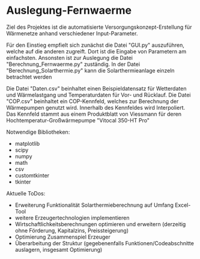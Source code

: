 # Auslegung-Fernwaerme

Ziel des Projektes ist die automatisierte Versorgungskonzept-Erstellung für Wärmenetze anhand verschiedener Input-Parameter.

Für den Einstieg empfielt sich zunächst die Datei "GUI.py" auszuführen, welche auf die anderen zugreift. Dort ist die Eingabe von Parametern am einfachsten. 
Ansonsten ist zur Auslegung die Datei "Berechnung_Fernwaerme.py" zuständig. 
In der Datei "Berechnung_Solarthermie.py" kann die Solarthermieanlage einzeln betrachtet werden

Die Datei "Daten.csv" beinhaltet einen Beispieldatensatz für Wetterdaten und Wärmelastgang und Temperaturdaten für Vor- und Rücklauf.
Die Datei "COP.csv" beinhaltet ein COP-Kennfeld, welches zur Berechnung der Wärmepumpen genutzt wird. Innerhalb des Kennfeldes wird Interpoliert. Das Kennfeld stammt aus einem Produktblatt von Viessmann für deren Hochtemperatur-Großwärmepumpe "Vitocal 350-HT Pro"

Notwendige Bibliotheken:
- matplotlib
- scipy
- numpy
- math
- csv
- customtkinter
- tkinter

Aktuelle ToDos:
- Erweiterung Funktionalität Solarthermieberechnung auf Umfang Excel-Tool
- weitere Erzeugertechnologien implementieren
- Wirtschaftlichkeitsberechnungen optimieren und erweitern (derzeitig ohne Förderung, Kapitalzins, Preissteigerung)
- Optimierung Zusammenspiel Erzeuger
- Überarbeitung der Struktur (gegebenenfalls Funktionen/Codeabschnitte auslagern, insgesamt Optimierung)
